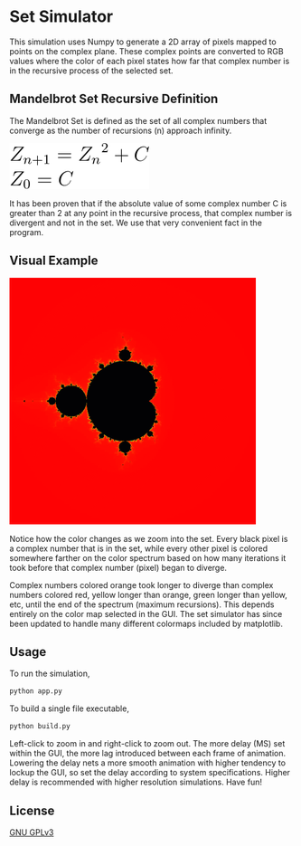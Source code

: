 # Set Simulator

This simulation uses Numpy to generate a 2D array of pixels mapped to points on the complex plane. These complex points are converted to RGB values where the color of each pixel states how far that complex number is in the recursive process of the selected set.

## Mandelbrot Set Recursive Definition
The Mandelbrot Set is defined as the set of all complex numbers that converge as the number of recursions (n) approach infinity.

![Mandelbrot Set Recursive Definition](README/img/mandelbrot_set_definition.svg)

It has been proven that if the absolute value of some complex number C is greater than 2 at any point in the recursive process, that complex number is divergent and not in the set. We use that very convenient fact in the program.

## Visual Example
![Mandelbrot Set Example Simulation](README/img/example_simulation.gif)

Notice how the color changes as we zoom into the set. Every black pixel is a complex number that is in the set, while every other pixel is colored somewhere farther on the color spectrum based on how many iterations it took before that complex number (pixel) began to diverge. 

Complex numbers colored orange took longer to diverge than complex numbers colored red, yellow longer than orange, green longer than yellow, etc, until the end of the spectrum (maximum recursions). This depends entirely on the color map selected in the GUI. The set simulator has since been updated to handle many different colormaps included by matplotlib.

## Usage

To run the simulation,
```python
python app.py
```
To build a single file executable,
```python
python build.py
```

Left-click to zoom in and right-click to zoom out. The more delay (MS) set within the GUI, the more lag introduced between each frame of animation. Lowering the delay nets a more smooth animation with higher tendency to lockup the GUI, so set the delay according to system specifications. Higher delay is recommended with higher resolution simulations. Have fun!

## License
[GNU GPLv3](https://choosealicense.com/licenses/agpl-3.0/)